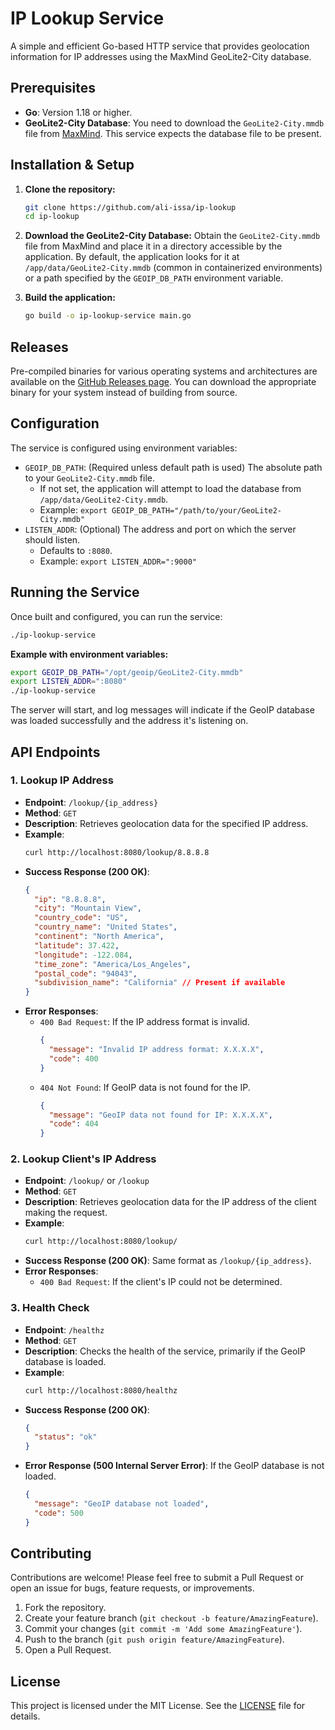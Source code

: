 # IP Lookup Service

A simple and efficient Go-based HTTP service that provides geolocation information for IP addresses using the MaxMind GeoLite2-City database.

## Prerequisites

- **Go**: Version 1.18 or higher.
- **GeoLite2-City Database**: You need to download the `GeoLite2-City.mmdb` file from [MaxMind](https://www.maxmind.com/en/geolite2/signup). This service expects the database file to be present.

## Installation & Setup

1.  **Clone the repository:**

    ```bash
    git clone https://github.com/ali-issa/ip-lookup
    cd ip-lookup
    ```

2.  **Download the GeoLite2-City Database:**
    Obtain the `GeoLite2-City.mmdb` file from MaxMind and place it in a directory accessible by the application. By default, the application looks for it at `/app/data/GeoLite2-City.mmdb` (common in containerized environments) or a path specified by the `GEOIP_DB_PATH` environment variable.

3.  **Build the application:**
    ```bash
    go build -o ip-lookup-service main.go
    ```

## Releases

Pre-compiled binaries for various operating systems and architectures are available on the [GitHub Releases page](https://github.com/ali-issa/ip-lookup/releases). You can download the appropriate binary for your system instead of building from source.

## Configuration

The service is configured using environment variables:

- `GEOIP_DB_PATH`: (Required unless default path is used) The absolute path to your `GeoLite2-City.mmdb` file.
  - If not set, the application will attempt to load the database from `/app/data/GeoLite2-City.mmdb`.
  - Example: `export GEOIP_DB_PATH="/path/to/your/GeoLite2-City.mmdb"`
- `LISTEN_ADDR`: (Optional) The address and port on which the server should listen.
  - Defaults to `:8080`.
  - Example: `export LISTEN_ADDR=":9000"`

## Running the Service

Once built and configured, you can run the service:

```bash
./ip-lookup-service
```

**Example with environment variables:**

```bash
export GEOIP_DB_PATH="/opt/geoip/GeoLite2-City.mmdb"
export LISTEN_ADDR=":8080"
./ip-lookup-service
```

The server will start, and log messages will indicate if the GeoIP database was loaded successfully and the address it's listening on.

## API Endpoints

### 1. Lookup IP Address

- **Endpoint**: `/lookup/{ip_address}`
- **Method**: `GET`
- **Description**: Retrieves geolocation data for the specified IP address.
- **Example**:
  ```bash
  curl http://localhost:8080/lookup/8.8.8.8
  ```
- **Success Response (200 OK)**:
  ```json
  {
    "ip": "8.8.8.8",
    "city": "Mountain View",
    "country_code": "US",
    "country_name": "United States",
    "continent": "North America",
    "latitude": 37.422,
    "longitude": -122.084,
    "time_zone": "America/Los_Angeles",
    "postal_code": "94043",
    "subdivision_name": "California" // Present if available
  }
  ```
- **Error Responses**:
  - `400 Bad Request`: If the IP address format is invalid.
    ```json
    {
      "message": "Invalid IP address format: X.X.X.X",
      "code": 400
    }
    ```
  - `404 Not Found`: If GeoIP data is not found for the IP.
    ```json
    {
      "message": "GeoIP data not found for IP: X.X.X.X",
      "code": 404
    }
    ```

### 2. Lookup Client's IP Address

- **Endpoint**: `/lookup/` or `/lookup`
- **Method**: `GET`
- **Description**: Retrieves geolocation data for the IP address of the client making the request.
- **Example**:
  ```bash
  curl http://localhost:8080/lookup/
  ```
- **Success Response (200 OK)**: Same format as `/lookup/{ip_address}`.
- **Error Responses**:
  - `400 Bad Request`: If the client's IP could not be determined.

### 3. Health Check

- **Endpoint**: `/healthz`
- **Method**: `GET`
- **Description**: Checks the health of the service, primarily if the GeoIP database is loaded.
- **Example**:
  ```bash
  curl http://localhost:8080/healthz
  ```
- **Success Response (200 OK)**:
  ```json
  {
    "status": "ok"
  }
  ```
- **Error Response (500 Internal Server Error)**: If the GeoIP database is not loaded.
  ```json
  {
    "message": "GeoIP database not loaded",
    "code": 500
  }
  ```

## Contributing

Contributions are welcome! Please feel free to submit a Pull Request or open an issue for bugs, feature requests, or improvements.

1.  Fork the repository.
2.  Create your feature branch (`git checkout -b feature/AmazingFeature`).
3.  Commit your changes (`git commit -m 'Add some AmazingFeature'`).
4.  Push to the branch (`git push origin feature/AmazingFeature`).
5.  Open a Pull Request.

## License

This project is licensed under the MIT License. See the [LICENSE](LICENSE) file for details.
